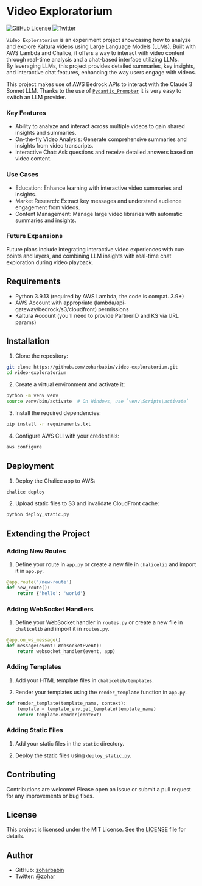 
# Video Exploratorium

[![GitHub License](https://img.shields.io/github/license/zoharbabin/video-exploratorium?style=plastic&cacheSeconds=1000)](https://github.com/zoharbabin/video-exploratorium/blob/main/LICENSE)
[![Twitter](https://img.shields.io/twitter/follow/zohar?style=social)](https://twitter.com/zohar)

`Video Exploratorium` is an experiment project showcasing how to analyze and explore Kaltura videos using Large Language Models (LLMs). Built with AWS Lambda and Chalice, it offers a way to interact with video content through real-time analysis and a chat-based interface utilizing LLMs.  
By leveraging LLMs, this project provides detailed summaries, key insights, and interactive chat features, enhancing the way users engage with videos.  

This project makes use of AWS Bedrock APIs to interact with the Claude 3 Sonnet LLM. Thanks to the use of [`Pydantic_Prompter`](https://github.com/helmanofer/pydantic-prompter) it is very easy to switch an LLM provider. 

### Key Features

* Ability to analyze and interact across multiple videos to gain shared insights and summaries. 
* On-the-fly Video Analysis: Generate comprehensive summaries and insights from video transcripts.
* Interactive Chat: Ask questions and receive detailed answers based on video content.

### Use Cases

* Education: Enhance learning with interactive video summaries and insights.
* Market Research: Extract key messages and understand audience engagement from videos.
* Content Management: Manage large video libraries with automatic summaries and insights.

### Future Expansions

Future plans include integrating interactive video experiences with cue points and layers, and combining LLM insights with real-time chat exploration during video playback.

## Requirements

- Python 3.9.13 (required by AWS Lambda, the code is compat. 3.9+)
- AWS Account with appropriate (lambda/api-gateway/bedrock/s3/cloudfront) permissions
- Kaltura Account (you'll need to provide PartnerID and KS via URL params)

## Installation

1. Clone the repository:

```bash
git clone https://github.com/zoharbabin/video-exploratorium.git
cd video-exploratorium
```

2. Create a virtual environment and activate it:

```bash
python -m venv venv
source venv/bin/activate  # On Windows, use `venv\Scripts\activate`
```

3. Install the required dependencies:

```bash
pip install -r requirements.txt
```

4. Configure AWS CLI with your credentials:

```bash
aws configure
```

## Deployment

1. Deploy the Chalice app to AWS:

```bash
chalice deploy
```

2. Upload static files to S3 and invalidate CloudFront cache:

```bash
python deploy_static.py
```

## Extending the Project

### Adding New Routes

1. Define your route in `app.py` or create a new file in `chalicelib` and import it in `app.py`.

```python
@app.route('/new-route')
def new_route():
    return {'hello': 'world'}
```

### Adding WebSocket Handlers

1. Define your WebSocket handler in `routes.py` or create a new file in `chalicelib` and import it in `routes.py`.

```python
@app.on_ws_message()
def message(event: WebsocketEvent):
    return websocket_handler(event, app)
```

### Adding Templates

1. Add your HTML template files in `chalicelib/templates`.

2. Render your templates using the `render_template` function in `app.py`.

```python
def render_template(template_name, context):
    template = template_env.get_template(template_name)
    return template.render(context)
```

### Adding Static Files

1. Add your static files in the `static` directory.

2. Deploy the static files using `deploy_static.py`.

## Contributing

Contributions are welcome! Please open an issue or submit a pull request for any improvements or bug fixes.  

## License

This project is licensed under the MIT License. See the [LICENSE](LICENSE) file for details.

## Author

- GitHub: [zoharbabin](https://github.com/zoharbabin)
- Twitter: [@zohar](https://twitter.com/zohar)
